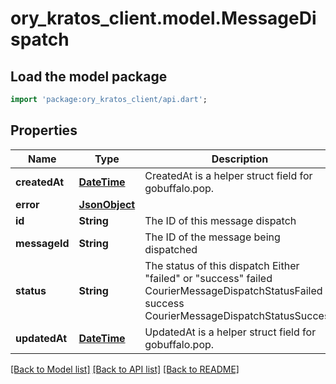 # ory_kratos_client.model.MessageDispatch

## Load the model package
```dart
import 'package:ory_kratos_client/api.dart';
```

## Properties
Name | Type | Description | Notes
------------ | ------------- | ------------- | -------------
**createdAt** | [**DateTime**](DateTime.md) | CreatedAt is a helper struct field for gobuffalo.pop. | 
**error** | [**JsonObject**](.md) |  | [optional] 
**id** | **String** | The ID of this message dispatch | 
**messageId** | **String** | The ID of the message being dispatched | 
**status** | **String** | The status of this dispatch Either \"failed\" or \"success\" failed CourierMessageDispatchStatusFailed success CourierMessageDispatchStatusSuccess | 
**updatedAt** | [**DateTime**](DateTime.md) | UpdatedAt is a helper struct field for gobuffalo.pop. | 

[[Back to Model list]](../README.md#documentation-for-models) [[Back to API list]](../README.md#documentation-for-api-endpoints) [[Back to README]](../README.md)


